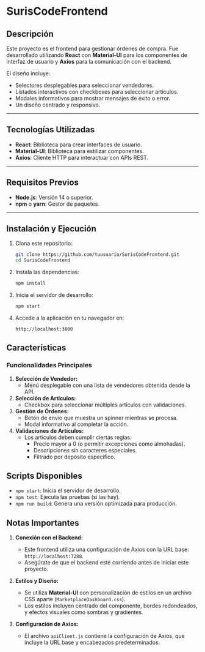 # SurisCodeFrontend

## Descripción
Este proyecto es el frontend para gestionar órdenes de compra. Fue desarrollado utilizando **React** con **Material-UI** para los componentes de interfaz de usuario y **Axios** para la comunicación con el backend.

El diseño incluye:
- Selectores desplegables para seleccionar vendedores.
- Listados interactivos con checkboxes para seleccionar artículos.
- Modales informativos para mostrar mensajes de éxito o error.
- Un diseño centrado y responsivo.

---

## Tecnologías Utilizadas
- **React**: Biblioteca para crear interfaces de usuario.
- **Material-UI**: Biblioteca para estilizar componentes.
- **Axios**: Cliente HTTP para interactuar con APIs REST.

---

## Requisitos Previos
- **Node.js**: Versión 14 o superior.
- **npm** o **yarn**: Gestor de paquetes.

---

## Instalación y Ejecución

1. Clona este repositorio:
   ```bash
   git clone https://github.com/tuusuario/SurisCodeFrontend.git
   cd SurisCodeFrontend
   ```

2. Instala las dependencias:
   ```bash
   npm install
   ```

3. Inicia el servidor de desarrollo:
   ```bash
   npm start
   ```

4. Accede a la aplicación en tu navegador en:
   ```
   http://localhost:3000

## Características

### Funcionalidades Principales
1. **Selección de Vendedor:**
   - Menú desplegable con una lista de vendedores obtenida desde la API.
2. **Selección de Artículos:**
   - Checkbox para seleccionar múltiples artículos con validaciones.
3. **Gestión de Órdenes:**
   - Botón de envío que muestra un spinner mientras se procesa.
   - Modal informativo al completar la acción.
4. **Validaciones de Artículos:**
   - Los artículos deben cumplir ciertas reglas:
     - Precio mayor a 0 (o permitir excepciones como almohadas).
     - Descripciones sin caracteres especiales.
     - Filtrado por depósito específico.

## Scripts Disponibles

- `npm start`: Inicia el servidor de desarrollo.
- `npm test`: Ejecuta las pruebas (si las hay).
- `npm run build`: Genera una versión optimizada para producción.


## Notas Importantes

1. **Conexión con el Backend:**
   - Este frontend utiliza una configuración de Axios con la URL base: `http://localhost:7288`.
   - Asegúrate de que el backend esté corriendo antes de iniciar este proyecto.

2. **Estilos y Diseño:**
   - Se utiliza **Material-UI** con personalización de estilos en un archivo CSS aparte (`MarketplaceDashboard.css`).
   - Los estilos incluyen centrado del componente, bordes redondeados, y efectos visuales como sombras y gradientes.

3. **Configuración de Axios:**
   - El archivo `apiClient.js` contiene la configuración de Axios, que incluye la URL base y encabezados predeterminados.
